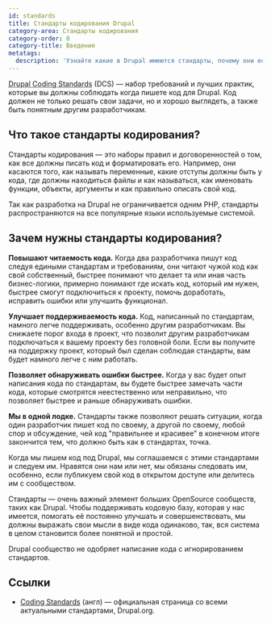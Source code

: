```yaml
---
id: standards
title: Стандарты кодирования Drupal
category-area: Стандарты кодирования
category-order: 0
category-title: Введение
metatags:
  description: 'Узнайте какие в Drupal имеются стандарты, почему они есть и почему вы должны им следовать.'
---
```


<abbr title="Стандарты кодирования Drupal">Drupal Coding Standards</abbr> (DCS) — набор требований и лучших практик, которые вы должны соблюдать когда пишете код для Drupal. Код должен не только решать свои задачи, но и хорошо выглядеть, а также быть понятным другим разработчикам.

## Что такое стандарты кодирования?

Стандарты кодирования — это наборы правил и договоренностей о том, как все должны писать код и форматировать его. Например, они касаются того, как называть переменные, какие отступы должны быть у кода, где должны находиться файлы и как называться, как именовать функции, объекты, аргументы и как правильно описать свой код.

Так как разработка на Drupal не ограничивается одним PHP, стандарты распространяются на все популярные языки используемые системой.

## Зачем нужны стандарты кодирования?

**Повышают читаемость кода.** Когда два разработчика пишут код следуя едиными стандартам и требованиям, они читают чужой код как свой собственный, быстрее понимают что делает та или иная часть бизнес-логики, примерно понимают где искать код, который им нужен, быстрее смогут подключиться к проекту, помочь доработать, исправить ошибки или улучшить функционал.

**Улучшает поддерживаемость кода.** Код, написанный по стандартам, намного легче поддерживать, особенно другим разработчикам. Вы снижаете порог входа в проект, что позволит другим разработчикам подключаться к вашему проекту без головной боли. Если вы получите на поддержку проект, который был сделан соблюдая стандарты, вам будет намного легче с ним работать.

**Позволяет обнаруживать ошибки быстрее.** Когда у вас будет опыт написания кода по стандартам, вы будете быстрее замечать части кода, которые смотрятся неестественно или неправильно, что позволяет быстрее и раньше обнаруживать ошибки.

**Мы в одной лодке.** Стандарты также позволяют решать ситуации, когда один разработчик пишет код по своему, а другой по своему, любой спор и обсуждение, чей код "правильнее и красивее" в конечном итоге закончится тем, что должно быть как в стандартах, точка.

Когда мы пишем код под Drupal, мы соглашаемся с этими стандартами и следуем им. Нравятся они нам или нет, мы обязаны следовать им, особенно, если публикуем свой код в открытом доступе или делитесь им с сообществом.

Стандарты — очень важный элемент больших OpenSource сообществ, таких как Drupal. Чтобы поддерживать кодовую базу, которая у нас имеется, помогать её постоянно улучшать и совершенствовать, мы должны выражать свои мысли в виде кода одинаково, так, вся система в целом становится более понятной и простой.

Drupal сообщество не одобряет написание кода с игнорированием стандартов.

## Ссылки

- [Coding Standards](https://www.drupal.org/docs/develop/standards) (англ) — официальная страница со всеми актуальными стандартами, Drupal.org.